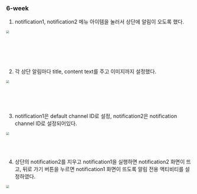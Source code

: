 ### 6-week

1. notification1, notification2 메뉴 아이템을 눌러서 상단에 알림이 오도록 했다.

<img src="C:\Users\sstt9\Downloads\ezgif.com-gif-maker (2).gif" style="zoom:50%;" />

<br><br>

<br>

2. 각 상단 알림마다 title, content text를 주고 이미지까지 설정했다.

<img src="C:\Users\sstt9\Downloads\ezgif.com-gif-maker (3).gif" style="zoom:50%;" />

<br><br><br>

3. notification1은 default channel ID로 설정, notification2은 notification channel ID로 설정되어있다.

<img src="C:\Users\sstt9\Downloads\ezgif.com-gif-maker (4).gif" style="zoom:50%;" />

<br>

<br><br>

4. 상단의 notification2를 지우고 notification1을 실행하면 notification2 화면이 뜨고, 뒤로 가기 버튼을 누르면 notification1 화면이 뜨도록 알림 전용 액티비티를 설정하였다.

<img src="C:\Users\sstt9\Downloads\ezgif.com-gif-maker (5).gif" style="zoom:50%;" />